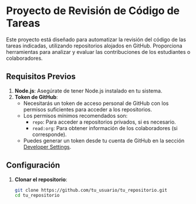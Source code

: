 # Proyecto de Revisión de Código de Tareas

Este proyecto está diseñado para automatizar la revisión del código de las tareas indicadas, utilizando repositorios alojados en GitHub. Proporciona herramientas para analizar y evaluar las contribuciones de los estudiantes o colaboradores.

## Requisitos Previos

1. **Node.js**: Asegúrate de tener Node.js instalado en tu sistema.
2. **Token de GitHub**:
   - Necesitarás un token de acceso personal de GitHub con los permisos suficientes para acceder a los repositorios.
   - Los permisos mínimos recomendados son:
     - `repo`: Para acceder a repositorios privados, si es necesario.
     - `read:org`: Para obtener información de los colaboradores (si corresponde).
   - Puedes generar un token desde tu cuenta de GitHub en la sección [Developer Settings](https://github.com/settings/tokens).

## Configuración

1. **Clonar el repositorio**:
   ```bash
   git clone https://github.com/tu_usuario/tu_repositorio.git
   cd tu_repositorio
